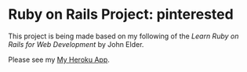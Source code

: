 # Ruby on Rails Project: pinterested

This project is being made based on my following of the *Learn Ruby on Rails for Web Development* by John Elder.

Please see my [My Heroku App](https://murmuring-everglades-89237.herokuapp.com/).